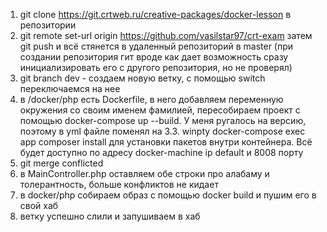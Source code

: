 1. git clone https://git.crtweb.ru/creative-packages/docker-lesson в репозитории
2. git remote set-url origin https://github.com/vasilstar97/crt-exam
затем git push и всё стянется в удаленный репозиторий в master
(при создании репозитория гит вроде как дает возможность сразу инициализировать его с другого репозитория, но не проверял)
3. git branch dev - создаем новую ветку, с помощью switch переключаемся на нее
4. в /docker/php есть Dockerfile, в него добавляем переменную окружения со своим именем фамилией, пересобираем проект с помощью docker-compose up --build. У меня ругалось на версию, поэтому в yml файле поменял на 3.3. winpty docker-compose exec app composer install для установки пакетов внутри контейнера. Всё будет доступно по адресу docker-machine ip default и 8008 порту
5. git merge conflicted
6. в MainController.php оставляем обе строки про алабаму и толерантность, больше конфликтов не кидает
8. в docker/php собираем образ с помощью docker build и пушим его в свой хаб
9. ветку успешно слили и запушиваем в хаб
